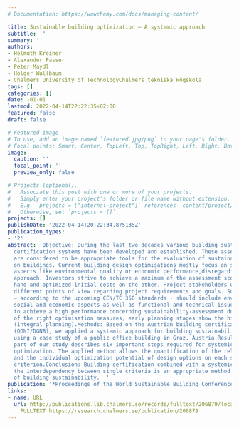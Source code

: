 ```yaml
---
# Documentation: https://wowchemy.com/docs/managing-content/

title: Sustainable building optimization – A systemic approach
subtitle: ''
summary: ''
authors:
- Helmuth Kreiner
- Alexander Passer
- Peter Maydl
- Holger Wallbaum
- Chalmers University of TechnologyChalmers tekniska Högskola
tags: []
categories: []
date: -01-01
lastmod: 2022-04-14T22:22:35+02:00
featured: false
draft: false

# Featured image
# To use, add an image named `featured.jpg/png` to your page's folder.
# Focal points: Smart, Center, TopLeft, Top, TopRight, Left, Right, BottomLeft, Bottom, BottomRight.
image:
  caption: ''
  focal_point: ''
  preview_only: false

# Projects (optional).
#   Associate this post with one or more of your projects.
#   Simply enter your project's folder or file name without extension.
#   E.g. `projects = ["internal-project"]` references `content/project/deep-learning/index.md`.
#   Otherwise, set `projects = []`.
projects: []
publishDate: '2022-04-14T20:22:34.875135Z'
publication_types:
- '2'
abstract: 'Objective: During the last two decades various building sustainability
  certification systems have been developed and established. These assessment systems
  are considered to be appropriate tools for the evaluation of sustainability performance
  on buildings. Current building design optimisations mostly focus on single sustainability
  aspects like environmental quality or economic performance,disregarding a holistic
  approach. Investors strive to achieve a maximum of the assessment score on the one
  hand and optimized initial costs on the other. Project stakeholders usually have
  different points of view regarding project requirements and goals. Sustainable buildings
  – according to the upcoming CEN/TC 350 standards - should include environmental,
  social and economic aspects as well as functional and technical issues. In order
  to achieve a high performance concerning sustainability-assessment due to the choice
  of the right optimisation measures, early planning stages show the high potential
  (integral planning).Methods: Based on the Austrian building certification system
  (ÖGNI/DGNB), we applied a systemic approach for building sustainability-improvement,
  using a case study of a public office building in Graz, Austria.Results: The main
  part of our study describes six important steps required for systemic sustainability
  optimization. The applied method allows the quantification of the relative influence
  and the individual optimization potential of design options on each single assessment
  criterion.Conclusion: Building certification combined with a systemic approach regarding
  the interdependency between single criteria is an appropriate method for the improvement
  of building sustainability.  '
publication: '*Proceedings of the World Sustainable Building Conference 2014 *'
links:
- name: URL
  url: http://publications.lib.chalmers.se/records/fulltext/206879/local_206879.pdf
    FULLTEXT https://research.chalmers.se/publication/206879
---
```

